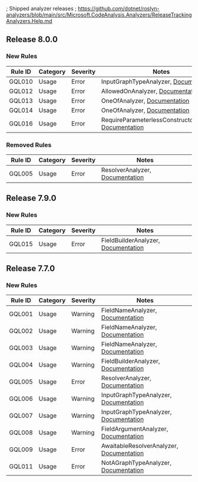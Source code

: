 ; Shipped analyzer releases
; https://github.com/dotnet/roslyn-analyzers/blob/main/src/Microsoft.CodeAnalysis.Analyzers/ReleaseTrackingAnalyzers.Help.md

## Release 8.0.0

### New Rules

Rule ID | Category | Severity | Notes
--------|----------|----------|-------
GQL010 | Usage | Error | InputGraphTypeAnalyzer, [Documentation](https://graphql-dotnet.github.io/docs/analyzers/gql010)
GQL012 | Usage | Error | AllowedOnAnalyzer, [Documentation](https://graphql-dotnet.github.io/docs/analyzers/gql012)
GQL013 | Usage | Error | OneOfAnalyzer, [Documentation](https://graphql-dotnet.github.io/docs/analyzers/gql013)
GQL014 | Usage | Error | OneOfAnalyzer, [Documentation](https://graphql-dotnet.github.io/docs/analyzers/gql014)
GQL016 | Usage | Error | RequireParameterlessConstructorAnalyzer, [Documentation](https://graphql-dotnet.github.io/docs/analyzers/gql016)

### Removed Rules

Rule ID | Category | Severity | Notes
--------|----------|----------|--------------------
GQL005 | Usage | Error | ResolverAnalyzer, [Documentation](https://graphql-dotnet.github.io/docs/analyzers/gql005)

## Release 7.9.0

### New Rules

Rule ID | Category | Severity | Notes
--------|----------|----------|-------
GQL015 | Usage | Error | FieldBuilderAnalyzer, [Documentation](https://graphql-dotnet.github.io/docs/analyzers/gql015)

## Release 7.7.0

### New Rules

Rule ID | Category | Severity | Notes
--------|----------|----------|-------
GQL001 | Usage | Warning | FieldNameAnalyzer, [Documentation](https://graphql-dotnet.github.io/docs/analyzers/gql001)
GQL002 | Usage | Warning | FieldNameAnalyzer, [Documentation](https://graphql-dotnet.github.io/docs/analyzers/gql002)
GQL003 | Usage | Warning | FieldNameAnalyzer, [Documentation](https://graphql-dotnet.github.io/docs/analyzers/gql003)
GQL004 | Usage | Warning | FieldBuilderAnalyzer, [Documentation](https://graphql-dotnet.github.io/docs/analyzers/gql004)
GQL005 | Usage | Error | ResolverAnalyzer, [Documentation](https://graphql-dotnet.github.io/docs/analyzers/gql005)
GQL006 | Usage | Warning | InputGraphTypeAnalyzer, [Documentation](https://graphql-dotnet.github.io/docs/analyzers/gql006)
GQL007 | Usage | Warning | InputGraphTypeAnalyzer, [Documentation](https://graphql-dotnet.github.io/docs/analyzers/gql007)
GQL008 | Usage | Warning | FieldArgumentAnalyzer, [Documentation](https://graphql-dotnet.github.io/docs/analyzers/gql008)
GQL009 | Usage | Error | AwaitableResolverAnalyzer, [Documentation](https://graphql-dotnet.github.io/docs/analyzers/gql009)
GQL011 | Usage | Error | NotAGraphTypeAnalyzer, [Documentation](https://graphql-dotnet.github.io/docs/analyzers/gql011)
